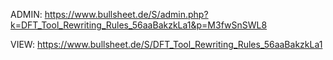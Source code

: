 ADMIN:
https://www.bullsheet.de/S/admin.php?k=DFT_Tool_Rewriting_Rules_56aaBakzkLa1&p=M3fwSnSWL8

VIEW:
https://www.bullsheet.de/S/DFT_Tool_Rewriting_Rules_56aaBakzkLa1
